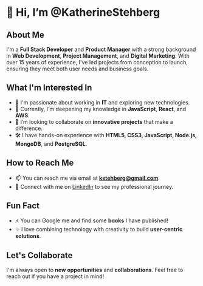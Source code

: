 # 👋 Hi, I’m @KatherineStehberg

## About Me
I'm a **Full Stack Developer** and **Product Manager** with a strong background in **Web Development**, **Project Management**, and **Digital Marketing**. With over 15 years of experience, I've led projects from conception to launch, ensuring they meet both user needs and business goals.

## What I'm Interested In
- 👀 I'm passionate about working in **IT** and exploring new technologies.
- 🌱 Currently, I'm deepening my knowledge in **JavaScript**, **React**, and **AWS**.
- 💞️ I’m looking to collaborate on **innovative projects** that make a difference.
- 🛠 I have hands-on experience with **HTML5, CSS3, JavaScript, Node.js, MongoDB**, and **PostgreSQL**.

## How to Reach Me
- 📫 You can reach me via email at **kstehberg@gmail.com**.
- 💼 Connect with me on [LinkedIn](https://www.linkedin.com/in/katherinestehberg) to see my professional journey.

## Fun Fact
- ⚡ You can Google me and find some **books** I have published!
- ✨ I love combining technology with creativity to build **user-centric solutions**.

## Let's Collaborate
I'm always open to **new opportunities** and **collaborations**. Feel free to reach out if you have a project in mind!


